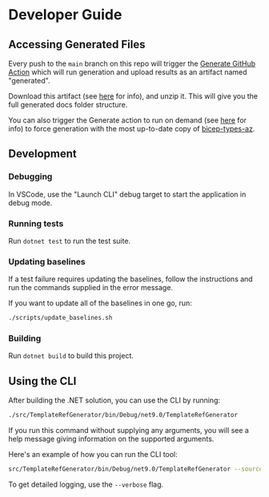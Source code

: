 # Developer Guide

## Accessing Generated Files

Every push to the `main` branch on this repo will trigger the [Generate GitHub Action](https://github.com/Azure/bicep-refdocs-generator/actions/workflows/generate.yml) which will run generation and upload results as an artifact named "generated".

Download this artifact (see [here](https://docs.github.com/en/actions/managing-workflow-runs-and-deployments/managing-workflow-runs/downloading-workflow-artifacts) for info), and unzip it. This will give you the full generated docs folder structure.

You can also trigger the Generate action to run on demand (see [here](https://docs.github.com/en/actions/managing-workflow-runs-and-deployments/managing-workflow-runs/manually-running-a-workflow) for info) to force generation with the most up-to-date copy of [bicep-types-az](https://github.com/Azure/bicep-types-az).

## Development

### Debugging

In VSCode, use the "Launch CLI" debug target to start the application in debug mode.

### Running tests

Run `dotnet test` to run the test suite.

### Updating baselines

If a test failure requires updating the baselines, follow the instructions and run the commands supplied in the error message.

If you want to update all of the baselines in one go, run:
```sh
./scripts/update_baselines.sh
```

### Building

Run `dotnet build` to build this project.

## Using the CLI

After building the .NET solution, you can use the CLI by running:

```sh
./src/TemplateRefGenerator/bin/Debug/net9.0/TemplateRefGenerator
```

If you run this command without supplying any arguments, you will see a help message giving information on the supported arguments.

Here's an example of how you can run the CLI tool:
```sh
src/TemplateRefGenerator/bin/Debug/net9.0/TemplateRefGenerator --source-folder ../bicep-types-az/generated --output-folder ./generated
```

To get detailed logging, use the `--verbose` flag.